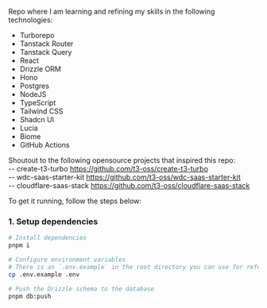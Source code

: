 Repo where I am learning and refining my skills in the following technologies:

- Turborepo
- Tanstack Router
- Tanstack Query
- React
- Drizzle ORM
- Hono
- Postgres
- NodeJS
- TypeScript
- Tailwind CSS
- Shadcn UI
- Lucia
- Biome
- GitHub Actions


Shoutout to the following opensource projects that inspired this repo: \
-- create-t3-turbo https://github.com/t3-oss/create-t3-turbo \
-- wdc-saas-starter-kit https://github.com/t3-oss/wdc-saas-starter-kit \
-- cloudflare-saas-stack https://github.com/t3-oss/cloudflare-saas-stack

To get it running, follow the steps below:

### 1. Setup dependencies

```bash
# Install dependencies
pnpm i

# Configure environment variables
# There is an `.env.example` in the root directory you can use for reference
cp .env.example .env

# Push the Drizzle schema to the database
pnpm db:push
```

